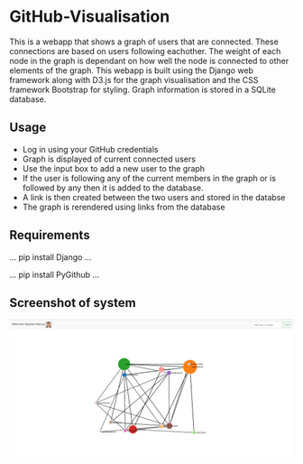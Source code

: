 # GitHub-Visualisation
This is a webapp that shows a graph of users that are connected. These connections are based on users following eachother. The weight of each node in the graph is dependant on how well the node is connected to other elements of the graph. This webapp is built using the Django web framework along with D3.js for the graph visualisation and the CSS framework Bootstrap for styling. Graph information is stored in a SQLite database.

## Usage
* Log in using your GitHub credentials
* Graph is displayed of current connected users
* Use the input box to add a new user to the graph 
* If the user is following any of the current members in the graph or is followed by any then it is added to the database. 
* A link is then created between the two users and stored in the databse
* The graph is rerendered using links from the database

## Requirements
  
  ...
   pip install Django 
  ...
  
  ...
   pip install PyGithub
  ...

## Screenshot of system
![](https://github.com/stephenMoran/GitHub-Visualisation/blob/master/systemScreenshot.PNG)
